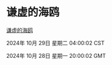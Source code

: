 # 谦虚的海鸥
[谦虚的海鸥](http://219.139.197.74:56308/qxdho/course/base/hotlink/index.php)

2024年 10月 29日 星期二 04:00:02 CST

2024年 10月 28日 星期一 20:00:02 GMT
